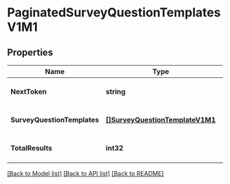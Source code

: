 # PaginatedSurveyQuestionTemplatesV1M1

## Properties
Name | Type | Description | Notes
------------ | ------------- | ------------- | -------------
**NextToken** | **string** |  | [optional] [default to null]
**SurveyQuestionTemplates** | [**[]SurveyQuestionTemplateV1M1**](SurveyQuestionTemplateV1M1.md) |  | [optional] [default to null]
**TotalResults** | **int32** | The total number of templates. | [optional] [default to null]

[[Back to Model list]](../README.md#documentation-for-models) [[Back to API list]](../README.md#documentation-for-api-endpoints) [[Back to README]](../README.md)

